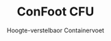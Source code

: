 ---
title: "ConFoot CFU"
subtitle: "Hoogte-verstelbaor Containervoet"
mainImage: "/images/products/confoot-leg-cfu-main.jpg"
gallery:
  - "/images/products/confoot-leg-cfu-1.jpg"
  - "/images/products/confoot-leg-cfu-2.jpg"
  - "/images/products/confoot-leg-cfu-3.jpg"
shortDescription: "ConFoot CFU is 'n hoogte-verstelbaor containervoet die 't mogelijk maak de hoogte van 't container te verstelle van de grond tot 1,5 meeter, zuver dat geine aanvullende apparatuur nodig is bie containerhandling."
technicalDescription: "De ConFoot CFU is gefabriceerd van hoogwaardig staal en beschikt óch ónger oos gepatenteerde slotingsmekanisme veur 't veilig verbinden aan containerhoeke. 't Zorgt veur flexibel gebruuk van containers in versjillende omgevingen en veur diverse doeleinden."
videoID: "HDhFIRA-oZU"
specifications:
  - name: "Gewich"
    value: "46 kg as samegesèt (elk deil is minder dan 25 kg)"
  - name: "Laadcapaciteit"
    value: "20 ton"
  - name: "Verstellingsbereik"
    value: "0–1.500 mm"
  - name: "Materiaal"
    value: "Hoogwaardig staal"
price: "6.350 EUR"
priceVAT: "7.684 EUR"
pricingNotes: "Volumekortingen beschikbaar. Neem contact op veur in maatgemaakte offertes."
buyLink: "/contact"
howToUse: |
  1. Plaats de CFU onder de containerhoek
  2. Zet 't slotingsmekanisme in werking
  3. Verstel de hoogte ins nodig (van de grond tot meer as 'n meeter)
  4. Controleer de veilige verbinding
  5. Herhaal veur alle benodigde hoeke
benefits:
  - title: "Geine Aanvullende Apparatuur Nodig"
    description: "Volledige containerhandling allein mè de CFU-containerpoten, waodoor de nood an zware machines wegvalt"
  - title: "Hoogteverstelling"
    description: "Gemakkelijk de containerhoogte verstelle van de grond tot meer as 'n meeter (0–1.500 mm)"
  - title: "Handhoabaar Gewich"
    description: "Bestaat oet meerdere delen met elk 'n gewicht van minder dan 25 kg, wat 't hanteren vereenvoudigt"
  - title: "Veelzijdige Toepassingen"
    description: "Geschik veur diverse industrieë, wie vervoersbedrijven, defensie, productiefaciliteiten, detailhandel, havens en humanitêre hulp"
  - title: "Flexibel Gebruuk"
    description: "Maakt 't mogelijk containers op versjillende manieren en in uiteenlopende omgevingen te gebruuke"
  - title: "Verbeterde Workflow"
    description: "Versnelt containerhandlingprocessen en verbetert de operationele efficiëntie"
articleContent: |
  ## Wat is ConFoot CFU?

  ConFoot CFU is 'ne oplossing veur 'n hoogte-verstelbaor containervoet, ontworpen um maximale veelzijdigheid en flexibiliteit te biede bie containerhandling. Dit innoverende systeem maak 't mogelijk de hoogte van 't container aan te passe van de grond tot meer as 'n meeter (0–1.500 mm), zuver dat geine extra apparatuur nodig is. Het CFU-model valt op door zien schop om te werken mè standaard shippingcontainers in versjillende omgevingen en veur diverse toepassingen, wat 't tot in ideale kiezj maakt veur bedrijven in allerlei sectoren.

  ## Hoe 't werkt

  De ConFoot CFU wordt direkt bevestigd aon de containerhoeke, en biedt 'n stabiele basis veur laden, lossen en tijdelijke opslag. Door zien verstelbaore ontwerp kan de container in 't optimale hoogte gepositioneerd weure veur specifieke behoefte. 't Bestaat oet meerdere delen die elk minder dan 25 kg wegen, wat 't hanteren vereenvoudigt, terwij 't totaalgewicht as samen 46 kg is. 't Eenvoudige bevestigingsmekanisme maak 't mogelijk de poten rap vast te zetten en weer te verwijderen, waodoor de tijd en middelen bie containerhandlingsoperaties sterk afneme.

  ## Toepassingen van ConFoot CFU

  ### Vervoersbedrijven
  ConFoot CFU blinkt uit in vervoersoperaties waodoor hoogteverstelling en flexibiliteit vereist zeen. Vervoersbedrijven kinne de CFU-poten gebruuke um containers gemakkelijk te laden, lossen en te positionere zonder de nood aan aanvullende zware machines, wat de operationele processen vereenvoudigt en de kosten verlaagt.

  ### Defensie
  Veur defensie biedt de CFU 'n draagbare en veelzijdige oplossing um containerbasisfaciliteiten rap in te zetten in uiteenlopende terreinen en omgevingen. De mogelijkheid tot hoogteverstelling zorgt veur optimale positionering, zelfs op oneffen terrein.

  ### Productiefaciliteiten
  Productiebedrijven profiteere van de mogelijkheid de CFU um flexibele productielay-outs te creeren met verstelbare containerhoogtes. Doordat containers precies gepositioneerd kinne weure en op de juiste hoogte, wordt de efficiëntie bij het productieproces en voorraadbeheer bevorderd.

  ### Detailhandelsketten
  In de retailsector kinne de CFU-poten ingezet weure voor tijdelijke of seizoensgebonden opslagoplossingen, met de mogelijkheid de containerhoogte aan te passen an de hoogte van laadperrons of andere infrastructuurelementen.

  ### Havens
  In havenomgevingen zorgt de CFU veur de nodige flexibiliteit bie containerhandling en tijdelijke opslag, waardoor de ruimte en middelen efficiënter benut kinne weure zonder dat er zellemane zware hefapparatuur voor nodig is.

  ### Humanitêre Hulp
  Veur operaties in humanitêre hulp biedt de CFU 'n praktische oplossing um containergebaseerde faciliteiten rap op te zetten in uitdagende omgevingen, met de mogelijkheid de hoogte aan te passen um te voldoen aan uiteenlopende terreinen en operationele behoeften.

  ## Voordelen van ConFoot CFU

  ### Geine Aanvullende Apparatuur Nodig
  Met de CFU is ’t niet nodig um kranen, heftrucks of andere zware machines te gebruuke bie containerhandling, wat de operationele kosten verlaagt en de afhankelijkheid van gespecialiseerde apparatuur vermindert.

  ### Hoogteverstelling
  Met een verstellingsbereik van 0–1.500 mm biedt de CFU ongeëvenaarde flexibiliteit bij het positioneren van containers op de optimale hoogte veur diverse toepassingen en omgevingen.

  ### Handhoabaar Gewich
  Ondanks de robuuste constructie en een draagvermogen van 20 ton, is de CFU ontworpen met het oog op hantering. De afzonderlijke delen wegen elk minder dan 25 kg, wat de assemblage en positionering vereenvoudigt.

  ### Veelzijdige Toepassingen
  Het ontwerp van de CFU maakt 't geschikt veur in breed scala aan industrieë en toepassingen, van logistiek en productie tot defensie en humanitêre hulp.

  ### Operationele Flexibiliteit
  Doordat containers in versjillende omgevingen en veur diverse doeleinden ingezet kinne weure, breidt de CFU de bruikbaarheid van standaard shippingcontainers biej tot meer dan alleen transport en opslag.

  ## Technische Specificaties

  - **Laadcapaciteit**: 20 ton
  - **Totaalgewicht**: 46 kg as samegesèt
  - **Deelgewicht**: Elk afzonderlijk deel weegt minder dan 25 kg
  - **Verstellingsbereik**: 0–1.500 mm
  - **Materiaal**: Hoogwaardig staal met duurzame afwerking
  - **Compatibiliteit**: Past op standaard containerhoeke
---